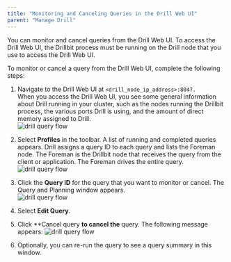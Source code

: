```yaml
---
title: "Monitoring and Canceling Queries in the Drill Web UI"
parent: "Manage Drill"
---
```

You can monitor and cancel queries from the Drill Web UI. To access the Drill
Web UI, the Drillbit process must be running on the Drill node that you use to
access the Drill Web UI.

To monitor or cancel a query from the Drill Web UI, complete the following
steps:

  1. Navigate to the Drill Web UI at `<drill_node_ip_address>:8047.`  
When you access the Drill Web UI, you see some general information about Drill
running in your cluster, such as the nodes running the Drillbit process, the
various ports Drill is using, and the amount of direct memory assigned to
Drill.  
![drill query flow](/docs/img/7.png)

  2. Select **Profiles** in the toolbar. A list of running and completed queries appears. Drill assigns a query ID to each query and lists the Foreman node. The Foreman is the Drillbit node that receives the query from the client or application. The Foreman drives the entire query.
![drill query flow](/docs/img/51.png)  

  3. Click the **Query ID** for the query that you want to monitor or cancel. The Query and Planning window appears.  
![drill query flow](/docs/img/4.png)

  4. Select **Edit Query**.
  5. Click **Cancel query **to cancel the** query. The following message appears:
  ![drill query flow](/docs/img/46.png)  

  6. Optionally, you can re-run the query to see a query summary in this window.

